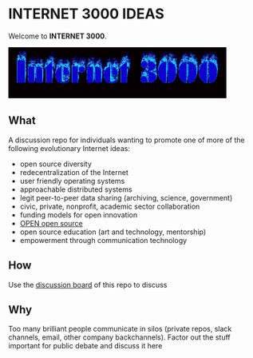 # INTERNET 3000 IDEAS

Welcome to **INTERNET 3000**.

![internet3000.gif](internet3000.gif)

## What

A discussion repo for individuals wanting to promote one of more of the following evolutionary Internet ideas:

- open source diversity
- redecentralization of the Internet
- user friendly operating systems
- approachable distributed systems
- legit peer-to-peer data sharing (archiving, science, government)
- civic, private, nonprofit, academic sector collaboration
- funding models for open innovation
- [OPEN open source](http://openopensource.org/)
- open source education (art and technology, mentorship)
- empowerment through communication technology

## How

Use the [discussion board](https://github.com/internet3000/ideas/issues) of this repo to discuss

## Why

Too many brilliant people communicate in silos (private repos, slack channels, email, other company backchannels). Factor out the stuff important for public debate and discuss it here
